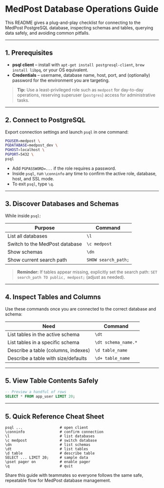 # MedPost Database Operations Guide

This README gives a plug-and-play checklist for connecting to the MedPost PostgreSQL database, inspecting schemas and tables, querying data safely, and avoiding common pitfalls.

---

## 1. Prerequisites

* **psql client** – install with `apt-get install postgresql-client`, `brew install libpq`, or your OS equivalent.
* **Credentials** – username, database name, host, port, and (optionally) password for the environment you are targeting.

> **Tip:** Use a least-privileged role such as `medpost` for day-to-day operations, reserving superuser (`postgres`) access for administrative tasks.

---

## 2. Connect to PostgreSQL

Export connection settings and launch `psql` in one command:

```bash
PGUSER=medpost \
PGDATABASE=medpost_dev \
PGHOST=localhost \
PGPORT=5432 \
psql
```

* Add `PGPASSWORD=...` if the role requires a password.
* Inside `psql`, run `\conninfo` any time to confirm the active role, database, host, and SSL mode.
* To exit `psql`, type `\q`.

---

## 3. Discover Databases and Schemas

While inside `psql`:

| Purpose | Command |
|---------|---------|
| List all databases | `\l` |
| Switch to the MedPost database | `\c medpost` |
| Show schemas | `\dn` |
| Show current search path | `SHOW search_path;` |

> **Reminder:** If tables appear missing, explicitly set the search path: `SET search_path TO public, medpost;` (adjust as needed).

---

## 4. Inspect Tables and Columns

Use these commands once you are connected to the correct database and schema:

| Need | Command |
|------|---------|
| List tables in the active schema | `\dt` |
| List tables in a specific schema | `\dt schema_name.*` |
| Describe a table (columns, indexes) | `\d table_name` |
| Describe a table with size/defaults | `\d+ table_name` |

---

## 5. View Table Contents Safely

```sql
-- Preview a handful of rows
SELECT * FROM app_user LIMIT 20;
```

---

## 5. Quick Reference Cheat Sheet

```text
psql ...                 # open client
\conninfo                # confirm connection
\l                       # list databases
\c medpost               # switch database
\dn                      # list schemas
\dt                      # list tables
\d table                 # describe table
SELECT ... LIMIT 20;     # sample data
\pset pager on           # enable pager
\q                       # quit
```

Share this guide with teammates so everyone follows the same safe, repeatable flow for MedPost database management.

